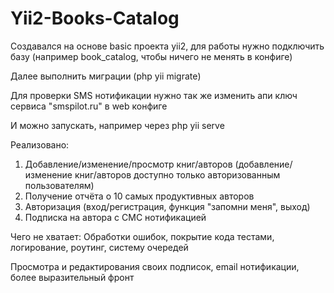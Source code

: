 # Yii2-Books-Catalog
Создавался на основе basic проекта yii2, для работы нужно подключить базу (например book_catalog, чтобы ничего не менять в конфиге)

Далее выполнить миграции (php yii migrate)

Для проверки SMS нотификации нужно так же изменить апи ключ сервиса "smspilot.ru" в web конфиге

И можно запускать, например через php yii serve

Реализовано: 
1. Добавление/изменение/просмотр книг/авторов (добавление/изменение книг/авторов доступно только авторизованным пользователям)
2. Получение отчёта о 10 самых продуктивных авторов
3. Авторизация (вход/регистрация, функция "запомни меня", выход)
4. Подписка на автора с СМС нотификацией

Чего не хватает:
Обработки ошибок, покрытие кода тестами, логирование, роутинг, систему очередей

Просмотра и редактирования своих подписок, email нотификации, более выразительный фронт
